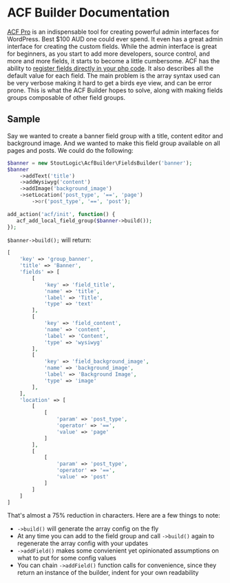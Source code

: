 # ACF Builder Documentation
[ACF Pro](https://www.advancedcustomfields.com/pro/) is an indispensable tool for creating powerful admin interfaces for WordPress. Best $100 AUD one could ever spend. It even has a great admin interface for creating the custom fields. While the admin interface is great for beginners, as you start to add more developers, source control, and more and more fields, it starts to become a little cumbersome. ACF has the ability to [register fields directly in your php code](https://www.advancedcustomfields.com/resources/register-fields-via-php/). It also describes all the default value for each field. The main problem is the array syntax used can be very verbose making it hard to get a birds eye view, and can be error prone. This is what the ACF Builder hopes to solve, along with making fields groups composable of other field groups.

## Sample
Say we wanted to create a banner field group with a title, content editor and background image. And we wanted to make this field group available on all pages and posts. We could do the following:
```php
$banner = new StoutLogic\AcfBuilder\FieldsBuilder('banner');
$banner
    ->addText('title')
    ->addWysiwyg('content')
    ->addImage('background_image')
    ->setLocation('post_type', '==', 'page')
        ->or('post_type', '==', 'post');
       
add_action('acf/init', function() {
   acf_add_local_field_group($banner->build());
});
```
`$banner->build();` will return:
```php
[
    'key' => 'group_banner',
    'title' => 'Banner',
    'fields' => [
        [
            'key' => 'field_title',
            'name' => 'title',
            'label' => 'Title',
            'type' => 'text'
        ],
        [
            'key' => 'field_content',
            'name' => 'content',
            'label' => 'Content',
            'type' => 'wysiwyg'
        ],
        [
            'key' => 'field_background_image',
            'name' => 'background_image',
            'label' => 'Background Image',
            'type' => 'image'
        ],
    ],
    'location' => [
        [
            [
                'param' => 'post_type',
                'operator' => '==',
                'value' => 'page'
            ]
        ],
        [
            [
                'param' => 'post_type',
                'operator' => '==',
                'value' => 'post'
            ]
        ]
    ]
]
```
That's almost a 75% reduction in characters. Here are a few things to note:
* `->build()` will generate the array config on the fly
* At any time you can add to the field group and call `->build()` again to regenerate the array config with your updates
* `->addField()` makes some convienient yet opinionated assumptions on what to put for some config values
* You can chain `->addField()` function calls for convenience, since they return an instance of the builder, indent for your own readability